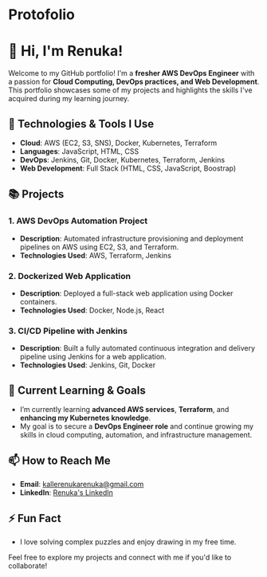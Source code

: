 # Protofolio
# 👋 Hi, I'm Renuka!  

Welcome to my GitHub portfolio! I'm a **fresher AWS DevOps Engineer** with a passion for **Cloud Computing, DevOps practices, and Web Development**. This portfolio showcases some of my projects and highlights the skills I've acquired during my learning journey.

## 🔧 Technologies & Tools I Use

- **Cloud**: AWS (EC2, S3, SNS), Docker, Kubernetes, Terraform
- **Languages**: JavaScript, HTML, CSS
- **DevOps**: Jenkins, Git, Docker, Kubernetes, Terraform, Jenkins
- **Web Development**: Full Stack (HTML, CSS, JavaScript, Boostrap)

## 📚 Projects

### 1. **AWS DevOps Automation Project**
- **Description**: Automated infrastructure provisioning and deployment pipelines on AWS using EC2, S3, and Terraform.
- **Technologies Used**: AWS, Terraform, Jenkins

### 2. **Dockerized Web Application**
- **Description**: Deployed a full-stack web application using Docker containers.
- **Technologies Used**: Docker, Node.js, React

### 3. **CI/CD Pipeline with Jenkins**
- **Description**: Built a fully automated continuous integration and delivery pipeline using Jenkins for a web application.
- **Technologies Used**: Jenkins, Git, Docker

## 🌱 Current Learning & Goals
- I’m currently learning **advanced AWS services**, **Terraform**, and **enhancing my Kubernetes knowledge**.
- My goal is to secure a **DevOps Engineer role** and continue growing my skills in cloud computing, automation, and infrastructure management.

## 📫 How to Reach Me
- **Email**: kallerenukarenuka@gmail.com
- **LinkedIn**: [Renuka's LinkedIn](https://www.linkedin.com/in/your-profile)

## ⚡ Fun Fact
- I love solving complex puzzles and enjoy drawing in my free time.

Feel free to explore my projects and connect with me if you'd like to collaborate!
